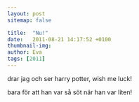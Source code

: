 ```yaml
---
layout: post
sitemap: false

title:  "Nu!"
date:   2011-08-21 14:17:52 +0100
thumbnail-img: 
author: Eva
tags: [2011]
---
```


drar jag och ser harry potter, wish me luck!












bara för att han var så söt när han var liten!

